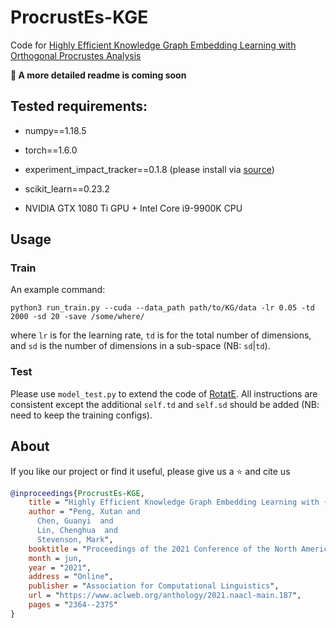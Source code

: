# ProcrustEs-KGE
Code for [Highly Efficient Knowledge Graph Embedding Learning with Orthogonal Procrustes Analysis](https://www.aclweb.org/anthology/2021.naacl-main.187/) 

__:see_no_evil: A more detailed readme is coming soon__

## Tested requirements:

- numpy==1.18.5
- torch==1.6.0
- experiment_impact_tracker==0.1.8 (please install via [source](https://github.com/Breakend/experiment-impact-tracker))
- scikit_learn==0.23.2

- NVIDIA GTX 1080 Ti GPU + Intel Core i9-9900K CPU

## Usage

### Train
An example command:

```python3 run_train.py --cuda --data_path path/to/KG/data -lr 0.05 -td 2000 -sd 20 -save /some/where/```

where `lr` is for the learning rate, `td` is for the total number of dimensions, and `sd` is the number of dimensions in a sub-space (NB: `sd`|`td`).

### Test
Please use `model_test.py` to extend the code of [RotatE](https://github.com/DeepGraphLearning/KnowledgeGraphEmbedding). All instructions are consistent except the additional `self.td` and `self.sd` should be added (NB: need to keep the training configs).

## About
If you like our project or find it useful, please give us a :star: and cite us
```bib
@inproceedings{ProcrustEs-KGE,
    title = "Highly Efficient Knowledge Graph Embedding Learning with {O}rthogonal {P}rocrustes {A}nalysis",
    author = "Peng, Xutan and
      Chen, Guanyi  and
      Lin, Chenghua  and
      Stevenson, Mark",
    booktitle = "Proceedings of the 2021 Conference of the North American Chapter of the Association for Computational Linguistics: Human Language Technologies",
    month = jun,
    year = "2021",
    address = "Online",
    publisher = "Association for Computational Linguistics",
    url = "https://www.aclweb.org/anthology/2021.naacl-main.187",
    pages = "2364--2375"
}
```
